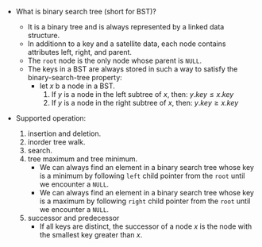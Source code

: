 - What is binary search tree (short for BST)?
    - It is a binary tree and is always represented by a linked data structure.
    - In additionn to a key and a satellite data, each node contains attributes left, right, and parent.
    - The `root` node is the only node whose parent is `NULL`.
    - The keys in a BST are always stored in such a way to satisfy the binary-search-tree property:
        - let $x$ b a node in a BST.
            1. If $y$ is a node in the left subtree of $x$, then: $y.key \leq x.key$
            1. If $y$ is a node in the right subtree of $x$, then: $y.key \geq x.key$

- Supported operation:
  1. insertion and deletion.
  1. inorder tree walk.
  1. search.
  1. tree maximum and tree minimum.
      - We can always find an element in a binary search tree whose key is a minimum by following `left` child pointer from the `root` until we encounter a `NULL`.
      - We can always find an element in a binary search tree whose key is a maximum by following `right` child pointer from the `root` until we encounter a `NULL`.
  1. successor and predecessor
      - If all keys are distinct, the successor of a node $x$ is the node with the smallest key greater than $x$.
